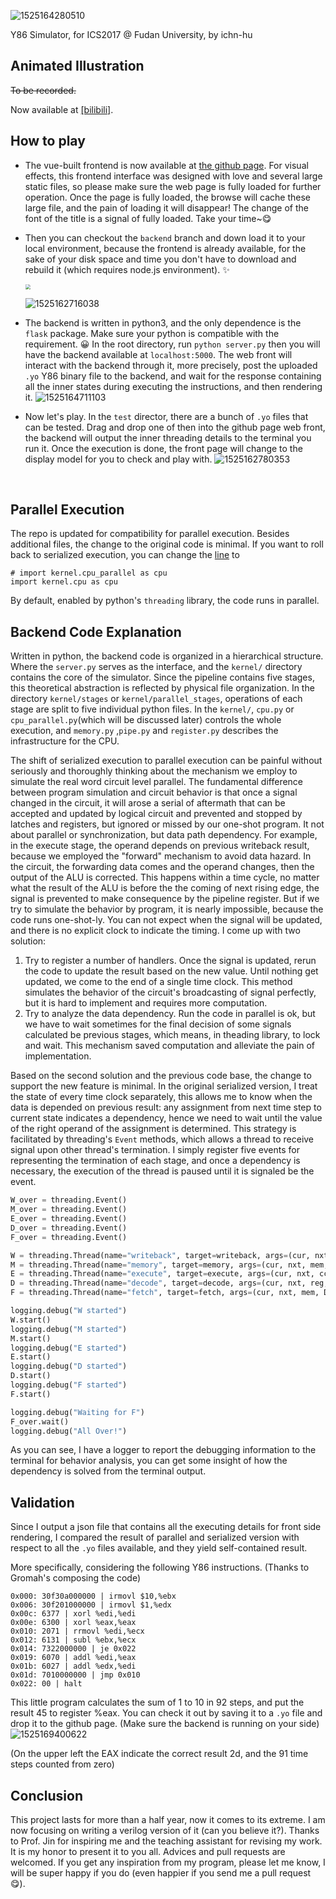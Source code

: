 ![1525164280510](README.assets/1525164280510.png)

Y86 Simulator, for ICS2017 @ Fudan University, by ichn-hu

## Animated Illustration

<del>To be recorded.</del>

Now available at [[bilibili]](https://www.bilibili.com/video/av22848850/).

## How to play

* The vue-built frontend is now available at [the github page](http://ichn-hu.github.io/Vue-Y86). For visual effects, this frontend interface was designed with love and several large static files, so please make sure the web page is fully loaded for further operation. Once the page is fully loaded, the browse will cache these large file, and the pain of loading it will disappear! The change of the font of the title is a signal of fully loaded. Take your time~😋

* Then you can checkout the `backend` branch and down load it to your local environment, because the frontend is already available, for the sake of your disk space and time you don't have to download and rebuild it (which requires node.js environment). ✨

  <img src="README.assets/1525161198611.png" style="zoom:50%">

  ![1525162716038](README.assets/1525162716038.png)


* The backend is written in python3, and the only dependence is the `flask` package. Make sure your python is compatible with the requirement. 😀 In the root directory, run `python server.py` then you will have the backend available at `localhost:5000`. The web front will interact with the backend through it, more precisely, post the uploaded `.yo` Y86 binary file to the backend, and wait for the response containing all the inner states during executing the instructions, and then rendering it.
  ![1525164711103](README.assets/1525164711103.png)

* Now let's play. In the `test` director, there are a bunch of `.yo` files that can be tested. Drag and drop one of then into the github page web front, the backend will output the inner threading details to the terminal you run it. Once the execution is done, the front page will change to the display model for you to check and play with.
  ![1525162780353](README.assets/1525162780353.png)

  ​



## Parallel Execution

The repo is updated for compatibility for parallel execution. Besides additional files, the change to the original code is minimal. If you want to roll back to serialized execution, you can change the [line](https://github.com/ichn-hu/Vue-Y86/blob/ff2d6df3671773c90bda74158f23aac216cbe1c8/backend/kernel/runner.py#L2) to

```pytho
# import kernel.cpu_parallel as cpu
import kernel.cpu as cpu
```

By default, enabled by python's `threading` library, the code runs in parallel.

## Backend Code Explanation

Written in python, the backend code is organized in a hierarchical structure. Where the `server.py` serves as the interface, and the `kernel/` directory contains the core of the simulator. Since the pipeline contains five stages, this theoretical abstraction is reflected by physical file organization. In the directory `kernel/stages` or `kernel/parallel_stages`, operations of each stage are split to five individual python files. In the `kernel/`, `cpu.py` or `cpu_parallel.py`(which will be discussed later) controls the whole execution, and `memory.py` ,`pipe.py` and `register.py` describes the infrastructure for the CPU.

The shift of serialized execution to parallel execution can be painful without seriously and thoroughly thinking about the mechanism we employ to simulate the real word circuit level parallel. The fundamental difference between program simulation and circuit behavior is that once a signal changed in the circuit, it will arose a serial of aftermath that can be accepted and updated by logical circuit and prevented and stopped by latches and registers, but ignored or missed by our one-shot program. It not about parallel or synchronization, but data path dependency. For example, in the execute stage, the operand depends on previous writeback result, because we employed the "forward" mechanism to avoid data hazard. In the circuit, the forwarding data comes and the operand changes, then the output of the ALU is corrected. This happens within a time cycle, no matter what the result of the ALU is before the the coming of next rising edge, the signal is prevented to make consequence by the pipeline register. But if we try to simulate the behavior by program, it is nearly impossible, because the code runs one-shot-ly. You can not expect when the signal will be updated, and there is no explicit clock to indicate the timing. I come up with two solution:

1. Try to register a number of handlers. Once the signal is updated, rerun the code to update the result based on the new value. Until nothing get updated, we come to the end of a single time clock. This method simulates the behavior of the circuit's broadcasting of signal perfectly, but it is hard to implement and requires more computation.
2. Try to analyze the data dependency. Run the code in parallel is ok, but we have to wait sometimes for the final decision of some signals calculated be previous stages, which means, in theading library, to lock and wait. This mechanism saved computation and alleviate the pain of implementation.

Based on the second solution and the previous code base, the change to support the new feature is minimal. In the original serialized version, I treat the state of every time clock separately, this allows me to know when the data is depended on previous result: any assignment from next time step to current state indicates a dependency, hence we need to wait until the value of the right operand of the assignment is determined. This strategy is facilitated by threading's `Event` methods, which allows a thread to receive signal upon other thread's termination. I simply register five events for representing the termination of each stage, and once a dependency is necessary, the execution of the thread is paused until it is signaled be the event.

```python
W_over = threading.Event()
M_over = threading.Event()
E_over = threading.Event()
D_over = threading.Event()
F_over = threading.Event()

W = threading.Thread(name="writeback", target=writeback, args=(cur, nxt, reg, ss, W_over, logging))
M = threading.Thread(name="memory", target=memory, args=(cur, nxt, mem, W_over, M_over, logging))
E = threading.Thread(name="execute", target=execute, args=(cur, nxt, cc, M_over, E_over, logging))
D = threading.Thread(name="decode", target=decode, args=(cur, nxt, reg, E_over, D_over, logging))
F = threading.Thread(name="fetch", target=fetch, args=(cur, nxt, mem, D_over, F_over, logging))

logging.debug("W started")
W.start()
logging.debug("M started")
M.start()
logging.debug("E started")
E.start()
logging.debug("D started")
D.start()
logging.debug("F started")
F.start()

logging.debug("Waiting for F")
F_over.wait()
logging.debug("All Over!")
```

As you can see, I have a logger to report the debugging information to the terminal for behavior analysis, you can get some insight of how the dependency is solved from the terminal output.



## Validation

Since I output a json file that contains all the executing details for front side rendering, I compared the result of parallel and serialized version with respect to all the `.yo` files available, and they yield self-contained result.

More specifically, considering the following Y86 instructions. (Thanks to Gromah's composing the code)

```
0x000: 30f30a000000 | irmovl $10,%ebx
0x006: 30f201000000 | irmovl $1,%edx
0x00c: 6377 | xorl %edi,%edi
0x00e: 6300 | xorl %eax,%eax
0x010: 2071 | rrmovl %edi,%ecx
0x012: 6131 | subl %ebx,%ecx
0x014: 7322000000 | je 0x022
0x019: 6070 | addl %edi,%eax
0x01b: 6027 | addl %edx,%edi
0x01d: 7010000000 | jmp 0x010
0x022: 00 | halt
```

 This little program calculates the sum of 1 to 10 in 92 steps, and put the result 45 to register %eax. You can check it out by saving it to a `.yo` file and drop it to the github page. (Make sure the backend is running on your side)![1525169400622](README.assets/1525169400622.png)

(On the upper left the EAX indicate the correct result 2d, and the 91 time steps counted from zero)

## Conclusion

This project lasts for more than a half year, now it comes to its extreme. I am now focusing on writing a verilog version of it (can you believe it?). Thanks to Prof. Jin for inspiring me and the teaching assistant for revising my work. It is my honor to present it to you all. Advices and pull requests are welcomed. If you get any inspiration from my program, please let me know, I will be super happy if you do (even happier if you send me a pull request 😋).
